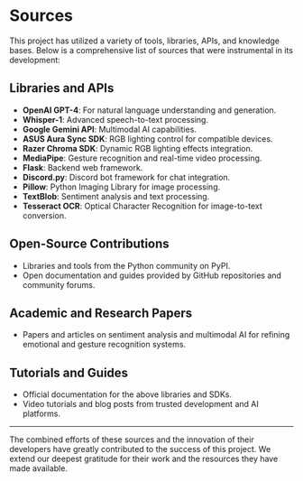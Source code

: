 # Sources

This project has utilized a variety of tools, libraries, APIs, and knowledge bases. Below is a comprehensive list of sources that were instrumental in its development:

## Libraries and APIs
- **OpenAI GPT-4**: For natural language understanding and generation.
- **Whisper-1**: Advanced speech-to-text processing.
- **Google Gemini API**: Multimodal AI capabilities.
- **ASUS Aura Sync SDK**: RGB lighting control for compatible devices.
- **Razer Chroma SDK**: Dynamic RGB lighting effects integration.
- **MediaPipe**: Gesture recognition and real-time video processing.
- **Flask**: Backend web framework.
- **Discord.py**: Discord bot framework for chat integration.
- **Pillow**: Python Imaging Library for image processing.
- **TextBlob**: Sentiment analysis and text processing.
- **Tesseract OCR**: Optical Character Recognition for image-to-text conversion.

## Open-Source Contributions
- Libraries and tools from the Python community on PyPI.
- Open documentation and guides provided by GitHub repositories and community forums.

## Academic and Research Papers
- Papers and articles on sentiment analysis and multimodal AI for refining emotional and gesture recognition systems.

## Tutorials and Guides
- Official documentation for the above libraries and SDKs.
- Video tutorials and blog posts from trusted development and AI platforms.

---

The combined efforts of these sources and the innovation of their developers have greatly contributed to the success of this project. We extend our deepest gratitude for their work and the resources they have made available.

